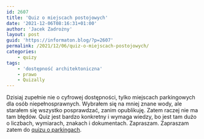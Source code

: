 ```yaml
---
id: 2607
title: 'Quiz o miejscach postojowych'
date: '2021-12-06T08:16:31+01:00'
author: 'Jacek Zadrożny'
layout: post
guid: 'https://informaton.blog/?p=2607'
permalink: /2021/12/06/quiz-o-miejscach-postojowych/
categories:
    - quizy
tags:
    - 'dostępność architektoniczna'
    - prawo
    - Quizally
---
```


Dzisiaj zupełnie nie o cyfrowej dostępności, tylko miejscach parkingowych dla osób niepełnosprawnych. Wybrałem się na mniej znane wody, ale starałem się wszystko posprawdzać, zanim opublikuję. Zatem raczej nie ma tam błędów. Quiz jest bardzo konkretny i wymaga wiedzy, bo jest tam dużo o liczbach, wymiarach, znakach i dokumentach. Zapraszam. Zapraszam zatem do [quizu o parkingach](https://www.quizally.pl/quiz/show?id=30).